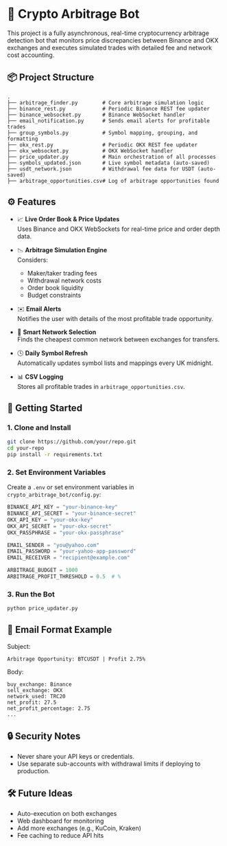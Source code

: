 # 💸 Crypto Arbitrage Bot

This project is a fully asynchronous, real-time cryptocurrency arbitrage detection bot that monitors price discrepancies between Binance and OKX exchanges and executes simulated trades with detailed fee and network cost accounting.

## 📦 Project Structure

```
.
├── arbitrage_finder.py        # Core arbitrage simulation logic
├── binance_rest.py            # Periodic Binance REST fee updater
├── binance_websocket.py       # Binance WebSocket handler
├── email_notification.py      # Sends email alerts for profitable trades
├── group_symbols.py           # Symbol mapping, grouping, and formatting
├── okx_rest.py                # Periodic OKX REST fee updater
├── okx_websocket.py           # OKX WebSocket handler
├── price_updater.py           # Main orchestration of all processes
├── symbols_updated.json       # Live symbol metadata (auto-saved)
├── usdt_network.json          # Withdrawal fee data for USDT (auto-saved)
├── arbitrage_opportunities.csv# Log of arbitrage opportunities found
```

## ⚙️ Features

- 📈 **Live Order Book & Price Updates**  
  Uses Binance and OKX WebSockets for real-time price and order depth data.

- 📉 **Arbitrage Simulation Engine**  
  Considers:
  - Maker/taker trading fees  
  - Withdrawal network costs  
  - Order book liquidity  
  - Budget constraints  

- ✉️ **Email Alerts**  
  Notifies the user with details of the most profitable trade opportunity.

- 🧠 **Smart Network Selection**  
  Finds the cheapest common network between exchanges for transfers.

- 🕓 **Daily Symbol Refresh**  
  Automatically updates symbol lists and mappings every UK midnight.

- 📊 **CSV Logging**  
  Stores all profitable trades in `arbitrage_opportunities.csv`.

## 🚀 Getting Started

### 1. Clone and Install

```bash
git clone https://github.com/your/repo.git
cd your-repo
pip install -r requirements.txt
```

### 2. Set Environment Variables

Create a `.env` or set environment variables in `crypto_arbitrage_bot/config.py`:

```python
BINANCE_API_KEY = "your-binance-key"
BINANCE_API_SECRET = "your-binance-secret"
OKX_API_KEY = "your-okx-key"
OKX_API_SECRET = "your-okx-secret"
OKX_PASSPHRASE = "your-okx-passphrase"

EMAIL_SENDER = "you@yahoo.com"
EMAIL_PASSWORD = "your-yahoo-app-password"
EMAIL_RECEIVER = "recipient@example.com"

ARBITRAGE_BUDGET = 1000
ARBITRAGE_PROFIT_THRESHOLD = 0.5  # %
```

### 3. Run the Bot

```bash
python price_updater.py
```

## 📧 Email Format Example

Subject:  
```
Arbitrage Opportunity: BTCUSDT | Profit 2.75%
```

Body:
```
buy_exchange: Binance
sell_exchange: OKX
network_used: TRC20
net_profit: 27.5
net_profit_percentage: 2.75
...
```

## 🔒 Security Notes

- Never share your API keys or credentials.
- Use separate sub-accounts with withdrawal limits if deploying to production.

## 🛠 Future Ideas

- Auto-execution on both exchanges
- Web dashboard for monitoring
- Add more exchanges (e.g., KuCoin, Kraken)
- Fee caching to reduce API hits
